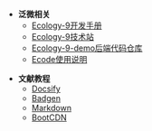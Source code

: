 * **泛微相关**
  * [Ecology-9开发手册](weaver/ecology-9开发手册.md)
  * [Ecology-9技术站](<https://e-cloudstore.com/e9/index.html>)
  * [Ecology-9-demo后端代码仓库](<https://gitee.com/weaver_cs/ecology-9-demo>)
  * [Ecode使用说明](<https://e-cloudstore.com/ecode/doc?tdsourcetag=s_pcqq_aiomsg>)
  
- **文献教程**
  - [Docsify](<https://docsify.js.org/#/zh-cn/>)
  - [Badgen](<https://badgen.net/>)
  - [Markdown](<https://www.runoob.com/markdown/md-tutorial.html>)
  - [BootCDN](<https://www.bootcdn.cn/>)